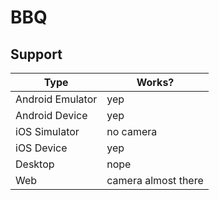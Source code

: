 # BBQ

## Support
| Type             | Works?              |
|------------------|---------------------|
| Android Emulator | yep                 |
| Android Device   | yep                 |
| iOS Simulator    | no camera           |
| iOS Device       | yep                 |
| Desktop          | nope                |
| Web              | camera almost there |

